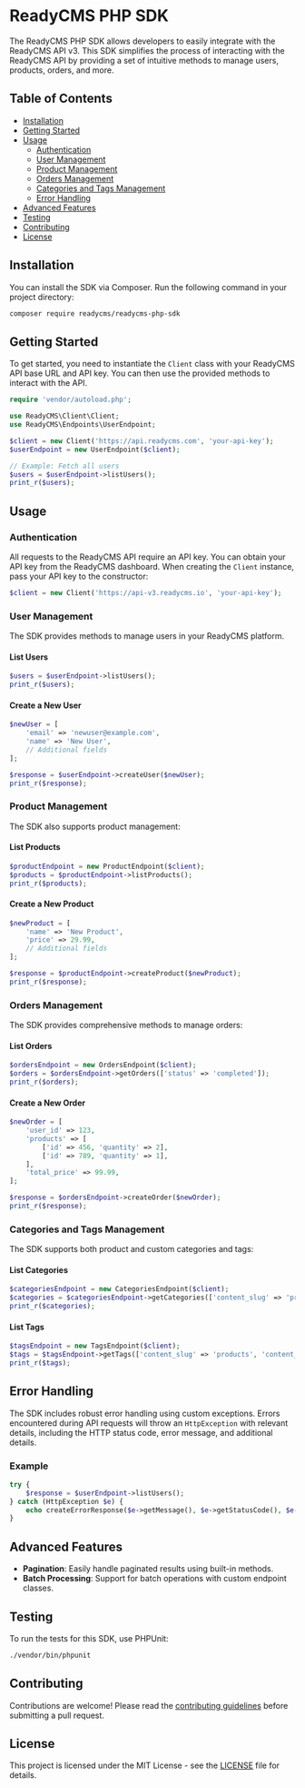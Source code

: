 # ReadyCMS PHP SDK

The ReadyCMS PHP SDK allows developers to easily integrate with the ReadyCMS API v3. This SDK simplifies the process of interacting with the ReadyCMS API by providing a set of intuitive methods to manage users, products, orders, and more.

## Table of Contents

- [Installation](#installation)
- [Getting Started](#getting-started)
- [Usage](#usage)
  - [Authentication](#authentication)
  - [User Management](#user-management)
  - [Product Management](#product-management)
  - [Orders Management](#orders-management)
  - [Categories and Tags Management](#categories-and-tags-management)
  - [Error Handling](#error-handling)
- [Advanced Features](#advanced-features)
- [Testing](#testing)
- [Contributing](#contributing)
- [License](#license)

## Installation

You can install the SDK via Composer. Run the following command in your project directory:

```bash
composer require readycms/readycms-php-sdk
```

## Getting Started

To get started, you need to instantiate the `Client` class with your ReadyCMS API base URL and API key. You can then use the provided methods to interact with the API.

```php
require 'vendor/autoload.php';

use ReadyCMS\Client\Client;
use ReadyCMS\Endpoints\UserEndpoint;

$client = new Client('https://api.readycms.com', 'your-api-key');
$userEndpoint = new UserEndpoint($client);

// Example: Fetch all users
$users = $userEndpoint->listUsers();
print_r($users);
```

## Usage

### Authentication

All requests to the ReadyCMS API require an API key. You can obtain your API key from the ReadyCMS dashboard. When creating the `Client` instance, pass your API key to the constructor:

```php
$client = new Client('https://api-v3.readycms.io', 'your-api-key');
```

### User Management

The SDK provides methods to manage users in your ReadyCMS platform.

#### List Users

```php
$users = $userEndpoint->listUsers();
print_r($users);
```

#### Create a New User

```php
$newUser = [
    'email' => 'newuser@example.com',
    'name' => 'New User',
    // Additional fields
];

$response = $userEndpoint->createUser($newUser);
print_r($response);
```

### Product Management

The SDK also supports product management:

#### List Products

```php
$productEndpoint = new ProductEndpoint($client);
$products = $productEndpoint->listProducts();
print_r($products);
```

#### Create a New Product

```php
$newProduct = [
    'name' => 'New Product',
    'price' => 29.99,
    // Additional fields
];

$response = $productEndpoint->createProduct($newProduct);
print_r($response);
```

### Orders Management

The SDK provides comprehensive methods to manage orders:

#### List Orders

```php
$ordersEndpoint = new OrdersEndpoint($client);
$orders = $ordersEndpoint->getOrders(['status' => 'completed']);
print_r($orders);
```

#### Create a New Order

```php
$newOrder = [
    'user_id' => 123,
    'products' => [
        ['id' => 456, 'quantity' => 2],
        ['id' => 789, 'quantity' => 1],
    ],
    'total_price' => 99.99,
];

$response = $ordersEndpoint->createOrder($newOrder);
print_r($response);
```

### Categories and Tags Management

The SDK supports both product and custom categories and tags:

#### List Categories

```php
$categoriesEndpoint = new CategoriesEndpoint($client);
$categories = $categoriesEndpoint->getCategories(['content_slug' => 'products', 'content_type' => 'ecommerce']);
print_r($categories);
```

#### List Tags

```php
$tagsEndpoint = new TagsEndpoint($client);
$tags = $tagsEndpoint->getTags(['content_slug' => 'products', 'content_type' => 'ecommerce']);
print_r($tags);
```

## Error Handling

The SDK includes robust error handling using custom exceptions. Errors encountered during API requests will throw an `HttpException` with relevant details, including the HTTP status code, error message, and additional details.

### Example

```php
try {
    $response = $userEndpoint->listUsers();
} catch (HttpException $e) {
    echo createErrorResponse($e->getMessage(), $e->getStatusCode(), $e->getErrorCode(), $e->getDetails());
}
```

## Advanced Features

- **Pagination**: Easily handle paginated results using built-in methods.
- **Batch Processing**: Support for batch operations with custom endpoint classes.

## Testing

To run the tests for this SDK, use PHPUnit:

```bash
./vendor/bin/phpunit
```

## Contributing

Contributions are welcome! Please read the [contributing guidelines](CONTRIBUTING.md) before submitting a pull request.

## License

This project is licensed under the MIT License - see the [LICENSE](LICENSE) file for details.
